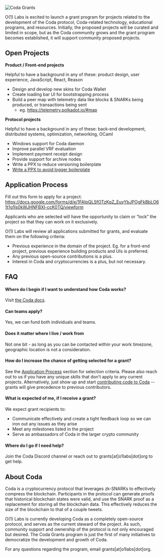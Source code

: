 ![Coda Grants](https://github.com/CodaProtocol/coda-grants/blob/master/static/img/coda-grants-header.jpg)

O(1) Labs is excited to launch a grant program for projects related to the development of the Coda protocol, Coda-related technology, educational programs, and resources. Initially, the proposed projects will be curated and limited in scope, but as the Coda community grows and the grant program becomes established, it will support community proposed projects.

## Open Projects

**Product / Front-end projects**

Helpful to have a background in any of these: product design, user experience, JavaScript, React, Reason

- Design and develop new skins for Coda Wallet
- Create loading bar UI for bootstrapping process
- Build a peer map with telemetry data like blocks & SNARKs being produced, or transactions being sent
  - eg. https://telemetry.polkadot.io/#map

**Protocol projects**

Helpful to have a background in any of these: back-end development, distributed systems, optimization, networking, OCaml

- Windows support for Coda daemon
- Improve parallel VRF evaluation
- Implement payment receipt design
- Provide support for archive nodes
- Write a PPX to reduce versioning boilerplate
- [Write a PPX to avoid logger boilerplate](https://github.com/CodaProtocol/coda-grants/blob/master/projects/logging-ppx.md)

## Application Process

Fill out this form to apply for a project: https://docs.google.com/forms/d/e/1FAIpQLSfOTzKpZ_EuyYbJPOgFkBbLO61t1g1Is0kWJHNFBXI-ccK0TQ/viewform

Applicants who are selected will have the opportunity to claim or “lock” the project so that they can work on it exclusively.

O(1) Labs will review all applications submitted for grants, and evaluate them on the following criteria:
- Previous experience in the domain of the project. Eg. for a front-end project, previous experience building products and UIs is preferred.
- Any previous open-source contributions is a plus.
- Interest in Coda and cryptocurrencies is a plus, but not necessary.

## FAQ

#### Where do I begin if I want to understand how Coda works?
Visit [the Coda docs](https://codaprotocol.com/docs).
#### Can teams apply?
Yes, we can fund both individuals and teams.
#### Does it matter where I live / work from
Not one bit - as long as you can be contacted within your work timezone, geographic location is not a consideration.
#### How do I increase the chance of getting selected for a grant?
See the [Application Process](#application-process) section for selection criteria. Please also reach out to us if you have any unique skills that don’t apply to any current projects.
Alternatively, just show up and start [contributing code to Coda](https://github.com/CodaProtocol/coda) -- grants will give precedence to previous contributors.
#### What is expected of me, if I receive a grant?
We expect grant recipients to:

- Communicate effectively and create a tight feedback loop so we can iron out any issues as they arise
- Meet any milestones listed in the project
- Serve as ambassadors of Coda in the larger crypto community
#### Where do I go if I need help?
Join the Coda Discord channel or reach out to grants[at]o1labs[dot]org to get help.

## About Coda

Coda is a cryptocurrency protocol that leverages zk-SNARKs to effectively compress the blockchain. Participants in the protocol can generate proofs that historical blockchain states were valid, and use the SNARK proof as a replacement for storing all the blockchain data. This effectively reduces the size of the blockchain to that of a couple tweets.

O(1) Labs is currently developing Coda as a completely open-source protocol, and serves as the current steward of the project. As such, community support and ownership of the protocol is not only encouraged but desired. The Coda Grants program is just the first of many initiatives to democratize the development and growth of Coda.

For any questions regarding the program, email grants[at]o1labs[dot]org.
